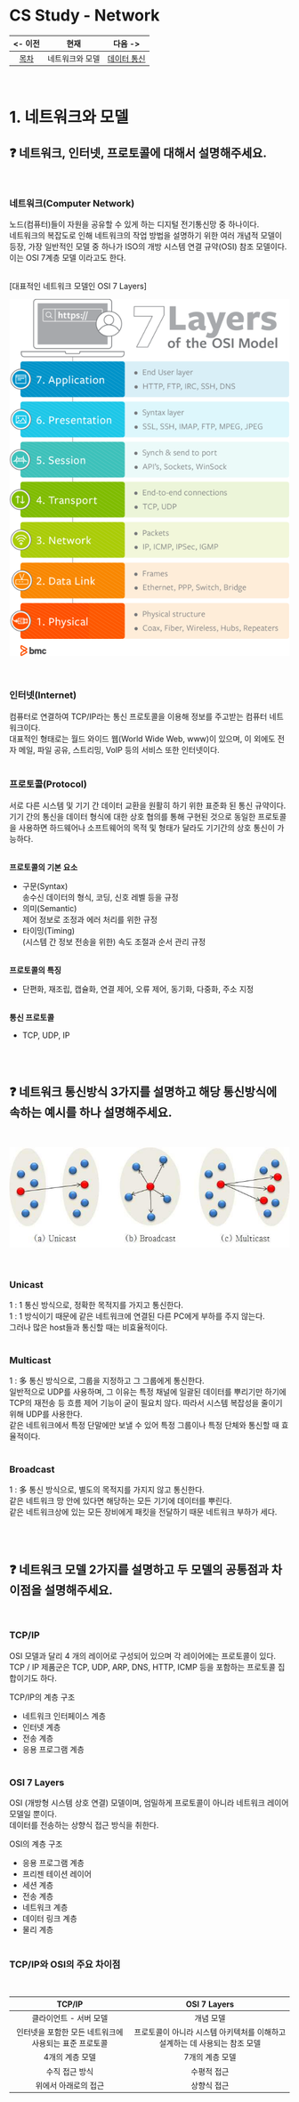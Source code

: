 # CS Study - Network

<!-- prettier-ignore -->
|<- 이전 | 현재 | 다음 ->|
|:---:|:---:|:---:|
|[목차](./README.md)|네트워크와 모델|[데이터 통신](./network-data_communication.md)|

<br/>

# 1. 네트워크와 모델

## ❓ 네트워크, 인터넷, 프로토콜에 대해서 설명해주세요.

<br/>

### 네트워크(Computer Network)

노드(컴퓨터)들이 자원을 공유할 수 있게 하는 디지털 전기통신망 중 하나이다.  
네트워크의 복잡도로 인해 네트워크의 작업 방법을 설명하기 위한 여러 개념적 모델이 등장, 가장 일반적인 모델 중 하나가 ISO의 개방 시스템 연결 규약(OSI) 참조 모델이다. 이는 OSI 7계층 모델 이라고도 한다.  
<br/>

[대표적인 네트워크 모델인 OSI 7 Layers]

![osi-model-7-layers](./img/osi-model-7-layers-1.png)

<br/>

### 인터넷(Internet)

컴퓨터로 연결하여 TCP/IP라는 통신 프로토콜을 이용해 정보를 주고받는 컴퓨터 네트워크이다.  
대표적인 형태로는 월드 와이드 웹(World Wide Web, www)이 있으며, 이 외에도 전자 메일, 파일 공유, 스트리밍, VoIP 등의 서비스 또한 인터넷이다.  
<br/>

### 프로토콜(Protocol)

서로 다른 시스템 및 기기 간 데이터 교환을 원활히 하기 위한 표준화 된 통신 규약이다.  
기기 간의 통신을 데이터 형식에 대한 상호 협의를 통해 구현된 것으로 동일한 프로토콜을 사용하면 하드웨어나 소프트웨어의 목적 및 형태가 달라도 기기간의 상호 통신이 가능하다.  
<br/>

**프로토콜의 기본 요소**

- 구문(Syntax)  
  송수신 데이터의 형식, 코딩, 신호 레벨 등을 규정
- 의미(Semantic)  
  제어 정보로 조정과 에러 처리를 위한 규정
- 타이밍(Timing)  
  (시스템 간 정보 전송을 위한) 속도 조절과 순서 관리 규정  
  <br/>

**프로토콜의 특징**

- 단편화, 재조립, 캡슐화, 연결 제어, 오류 제어, 동기화, 다중화, 주소 지정  
  <br/>

**통신 프로토콜**

- TCP, UDP, IP  
  <br/>

<br/>

## ❓ 네트워크 통신방식 3가지를 설명하고 해당 통신방식에 속하는 예시를 하나 설명해주세요.

<br/>

![Network_Cast](./img/Network_Cast.png)

<br/>

### Unicast

1 : 1 통신 방식으로, 정확한 목적지를 가지고 통신한다.  
1 : 1 방식이기 때문에 같은 네트워크에 연결된 다른 PC에게 부하를 주지 않는다.  
그러나 많은 host들과 통신할 때는 비효율적이다.  
 <br/>

### Multicast

1 : 多 통신 방식으로, 그룹을 지정하고 그 그룹에게 통신한다.  
일반적으로 UDP를 사용하며, 그 이유는 특정 채널에 일괄된 데이터를 뿌리기만 하기에 TCP의 재전송 등 흐름 제어 기능이 굳이 필요치 않다. 따라서 시스템 복잡성을 줄이기 위해 UDP를 사용한다.  
같은 네트워크에서 특정 단말에만 보낼 수 있어 특정 그룹이나 특정 단체와 통신할 때 효율적이다.  
 <br/>

### Broadcast

1 : 多 통신 방식으로, 별도의 목적지를 가지지 않고 통신한다.  
같은 네트워크 망 안에 있다면 해당하는 모든 기기에 데이터를 뿌린다.  
같은 네트워크상에 있는 모든 장비에게 패킷을 전달하기 때문 네트워크 부하가 세다.  
 <br/>

<br/>

## ❓ 네트워크 모델 2가지를 설명하고 두 모델의 공통점과 차이점을 설명해주세요.

<br/>

### TCP/IP

OSI 모델과 달리 4 개의 레이어로 구성되어 있으며 각 레이어에는 프로토콜이 있다.  
TCP / IP 제품군은 TCP, UDP, ARP, DNS, HTTP, ICMP 등을 포함하는 프로토콜 집합이기도 하다.

TCP/IP의 계층 구조

- 네트워크 인터페이스 계층
- 인터넷 계층
- 전송 계층
- 응용 프로그램 계층  
  <br/>

### OSI 7 Layers

OSI (개방형 시스템 상호 연결) ​​모델이며, 엄밀하게 프로토콜이 아니라 네트워크 레이어 모델일 뿐이다.  
데이터를 전송하는 상향식 접근 방식을 취한다.

OSI의 계층 구조

- 응용 프로그램 계층
- 프리젠 테이션 레이어
- 세션 계층
- 전송 계층
- 네트워크 계층
- 데이터 링크 계층
- 물리 계층  
  <br/>

### TCP/IP와 OSI의 주요 차이점

<br/>

<!-- prettier-ignore -->
| TCP/IP | OSI 7 Layers |
|:---:|:---:|
| 클라이언트 - 서버 모델 | 개념 모델 |
|인터넷을 포함한 모든 네트워크에 사용되는 표준 프로토콜 | 프로토콜이 아니라 시스템 아키텍처를 이해하고 설계하는 데 사용되는 참조 모델 |
| 4개의 계층 모델 | 7개의 계층 모델 |
| 수직 접근 방식 | 수평적 접근 |
| 위에서 아래로의 접근 | 상향식 접근 |

<br/>

